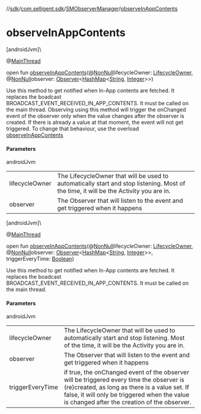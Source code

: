 //[sdk](../../../index.md)/[com.selligent.sdk](../index.md)/[SMObserverManager](index.md)/[observeInAppContents](observe-in-app-contents.md)

# observeInAppContents

[androidJvm]\

@[MainThread](https://developer.android.com/reference/kotlin/androidx/annotation/MainThread.html)

open fun [observeInAppContents](observe-in-app-contents.md)(@[NonNull](https://developer.android.com/reference/kotlin/androidx/annotation/NonNull.html)lifecycleOwner: [LifecycleOwner](https://developer.android.com/reference/kotlin/androidx/lifecycle/LifecycleOwner.html), @[NonNull](https://developer.android.com/reference/kotlin/androidx/annotation/NonNull.html)observer: [Observer](https://developer.android.com/reference/kotlin/androidx/lifecycle/Observer.html)&lt;[HashMap](https://developer.android.com/reference/kotlin/java/util/HashMap.html)&lt;[String](https://developer.android.com/reference/kotlin/java/lang/String.html), [Integer](https://developer.android.com/reference/kotlin/java/lang/Integer.html)&gt;&gt;)

Use this method to get notified when In-App contents are fetched. It replaces the boadcast BROADCAST_EVENT_RECEIVED_IN_APP_CONTENTS. It must be called on the main thread. Observing using this method will trigger the onChanged event of the observer only when the value changes after the observer is created. If there is already a value at that moment, the event will not get triggered. To change that behaviour, use the overload [observeInAppContents](observe-in-app-contents.md)

#### Parameters

androidJvm

| | |
|---|---|
| lifecycleOwner | The LifecycleOwner that will be used to automatically start and stop listening. Most of the time, it will be the Activity you are in. |
| observer | The Observer that will listen to the event and get triggered when it happens |

[androidJvm]\

@[MainThread](https://developer.android.com/reference/kotlin/androidx/annotation/MainThread.html)

open fun [observeInAppContents](observe-in-app-contents.md)(@[NonNull](https://developer.android.com/reference/kotlin/androidx/annotation/NonNull.html)lifecycleOwner: [LifecycleOwner](https://developer.android.com/reference/kotlin/androidx/lifecycle/LifecycleOwner.html), @[NonNull](https://developer.android.com/reference/kotlin/androidx/annotation/NonNull.html)observer: [Observer](https://developer.android.com/reference/kotlin/androidx/lifecycle/Observer.html)&lt;[HashMap](https://developer.android.com/reference/kotlin/java/util/HashMap.html)&lt;[String](https://developer.android.com/reference/kotlin/java/lang/String.html), [Integer](https://developer.android.com/reference/kotlin/java/lang/Integer.html)&gt;&gt;, triggerEveryTime: [Boolean](https://kotlinlang.org/api/latest/jvm/stdlib/kotlin/-boolean/index.html))

Use this method to get notified when In-App contents are fetched. It replaces the boadcast BROADCAST_EVENT_RECEIVED_IN_APP_CONTENTS. It must be called on the main thread.

#### Parameters

androidJvm

| | |
|---|---|
| lifecycleOwner | The LifecycleOwner that will be used to automatically start and stop listening. Most of the time, it will be the Activity you are in. |
| observer | The Observer that will listen to the event and get triggered when it happens |
| triggerEveryTime | if true, the onChanged event of the observer will be triggered every time the observer is (re)created, as long as there is a value set. If false, it will only be triggered when the value is changed after the creation of the observer. |

